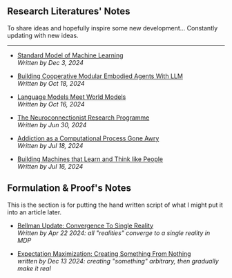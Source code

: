 ## Research Literatures' Notes

To share ideas and hopefully inspire some new development... Constantly updating with new ideas.

---

- [Standard Model of Machine Learning](notes/standard_model.pdf)    
  *Written by Dec 3, 2024*

- [Building Cooperative Modular Embodied Agents With LLM](notes/coela.pdf)     
  *Written by Oct 18, 2024*

- [Language Models Meet World Models](notes/embodied_tunning.pdf)    
  *Written by Oct 16, 2024*

- [The Neuroconnectionist Research Programme](notes/neuro_connect.pdf)  
  *Written by Jun 30, 2024*

- [Addiction as a Computational Process Gone Awry](notes/addiction_as_addictive_td_agent.pdf)  
  *Written by Jul 18, 2024*

- [Building Machines that Learn and Think like People](notes/robot_think_like_human.pdf)  
  *Written by Jul 16, 2024*

## Formulation & Proof's Notes

This is the section is for putting the hand written script of what I might put it into an article later.

- [Bellman Update: Convergence To Single Reality](notes/mdp_bellman_update_proof.pdf)   
  *Written by Apr 22 2024: all "realities" converge to a single reality in MDP*

- [Expectation Maximization: Creating Something From Nothing](notes/em_derive.pdf)    
  *written by Dec 13 2024: creating "something" arbitrary, then gradually make it real*